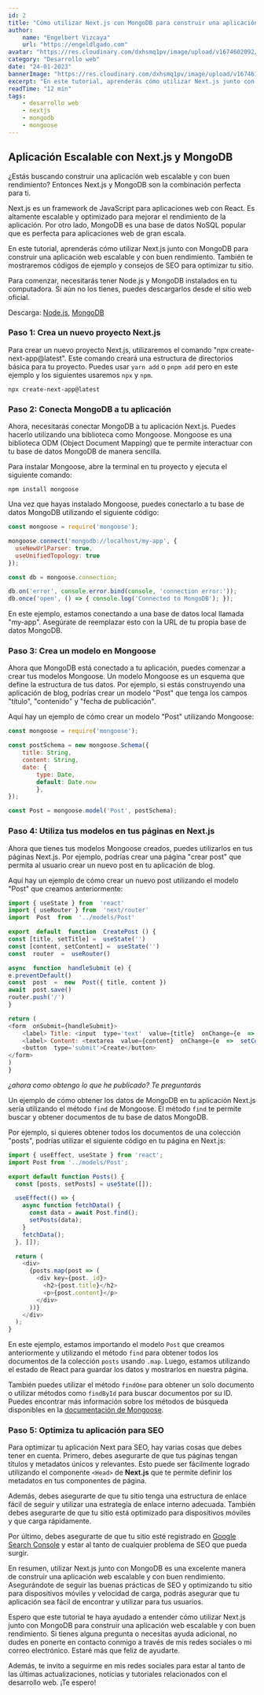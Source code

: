 ```yaml
---
id: 2
title: "Cómo utilizar Next.js con MongoDB para construir una aplicación web escalable"
author:
    name: "Engelbert Vizcaya"
    url: "https://engeldlgado.com"
avatar: "https://res.cloudinary.com/dxhsmq1pv/image/upload/v1674602092/engeldlgado/avatar_zxqozh.jpg"
category: "Desarrollo web"
date: "24-01-2023"
bannerImage: "https://res.cloudinary.com/dxhsmq1pv/image/upload/v1674619393/engeldlgado/post/writing-code-next-js_fbjxny.jpg"
excerpt: "En este tutorial, aprenderás cómo utilizar Next.js junto con MongoDB para construir una aplicación web escalable y con buen rendimiento. También te mostraremos códigos de ejemplo y consejos de SEO para optimizar tu sitio."
readTime: "12 min"
tags:
    - desarrollo web
    - nextjs
    - mongodb
    - mongoose
---
```


## Aplicación Escalable con Next.js y MongoDB
¿Estás buscando construir una aplicación web escalable y con buen rendimiento? Entonces Next.js y MongoDB son la combinación perfecta para ti.

Next.js es un framework de JavaScript para aplicaciones web con React. Es altamente escalable y optimizado para mejorar el rendimiento de la aplicación. Por otro lado, MongoDB es una base de datos NoSQL popular que es perfecta para aplicaciones web de gran escala.

En este tutorial, aprenderás cómo utilizar Next.js junto con MongoDB para construir una aplicación web escalable y con buen rendimiento. También te mostraremos códigos de ejemplo y consejos de SEO para optimizar tu sitio.

Para comenzar, necesitarás tener Node.js y MongoDB instalados en tu computadora. Si aún no los tienes, puedes descargarlos desde el sitio web oficial.

Descarga: [Node.js](https://nodejs.org/), [MongoDB](https://www.mongodb.com/)

### Paso 1: Crea un nuevo proyecto Next.js

Para crear un nuevo proyecto Next.js, utilizaremos el comando "npx create-next-app@latest". Este comando creará una estructura de directorios básica para tu proyecto. Puedes usar `yarn add` o `pnpm add` pero en este ejemplo y los siguientes usaremos `npx` y `npm`.

    npx create-next-app@latest

### Paso 2: Conecta MongoDB a tu aplicación

Ahora, necesitarás conectar MongoDB a tu aplicación Next.js. Puedes hacerlo utilizando una biblioteca como Mongoose. Mongoose es una biblioteca ODM (Object Document Mapping) que te permite interactuar con tu base de datos MongoDB de manera sencilla.

Para instalar Mongoose, abre la terminal en tu proyecto y ejecuta el siguiente comando:

    npm install mongoose

Una vez que hayas instalado Mongoose, puedes conectarlo a tu base de datos MongoDB utilizando el siguiente código:


``` javascript
const mongoose = require('mongoose');

mongoose.connect('mongodb://localhost/my-app', {
  useNewUrlParser: true,
  useUnifiedTopology: true
});

const db = mongoose.connection;

db.on('error', console.error.bind(console, 'connection error:'));
db.once('open', () => { console.log('Connected to MongoDB'); });
```
En este ejemplo, estamos conectando a una base de datos local llamada "my-app". Asegúrate de reemplazar esto con la URL de tu propia base de datos MongoDB.

### Paso 3: Crea un modelo en Mongoose

Ahora que MongoDB está conectado a tu aplicación, puedes comenzar a crear tus modelos Mongoose. Un modelo Mongoose es un esquema que define la estructura de tus datos. Por ejemplo, si estás construyendo una aplicación de blog, podrías crear un modelo "Post" que tenga los campos "título", "contenido" y "fecha de publicación".

Aquí hay un ejemplo de cómo crear un modelo "Post" utilizando Mongoose:

``` javascript
const mongoose = require('mongoose');

const postSchema = new mongoose.Schema({
	title: String,
	content: String,
	date: {
		type: Date,
		default: Date.now
		},
});

const Post = mongoose.model('Post', postSchema);
```

### Paso 4: Utiliza tus modelos en tus páginas en Next.js

Ahora que tienes tus modelos Mongoose creados, puedes utilizarlos en tus páginas Next.js. Por ejemplo, podrías crear una página "crear post" que permita al usuario crear un nuevo post en tu aplicación de blog.

Aquí hay un ejemplo de cómo crear un nuevo post utilizando el modelo "Post" que creamos anteriormente:

```javascript
import { useState } from  'react'
import { useRouter } from  'next/router'
import  Post  from  '../models/Post'

export  default  function  CreatePost () {
const [title, setTitle] =  useState('')
const [content, setContent] =  useState('')
const  router  =  useRouter()

async  function  handleSubmit (e) {
e.preventDefault()
const  post  =  new  Post({ title, content })
await  post.save()
router.push('/')
}

return (
<form  onSubmit={handleSubmit}>
	<label> Title: <input  type='text'  value={title}  onChange={e  =>  setTitle(e.target.value)}  /> </label>
	<label> Content: <textarea  value={content}  onChange={e  =>  setContent(e.target.value)}  /> </label>
	<button  type='submit'>Create</button>
</form>
)
}
```
*¿ahora como obtengo lo que he publicado? Te preguntarás*

Un ejemplo de cómo obtener los datos de MongoDB en tu aplicación Next.js sería utilizando el método `find` de Mongoose. El método `find` te permite buscar y obtener documentos de tu base de datos MongoDB.

Por ejemplo, si quieres obtener todos los documentos de una colección "posts", podrías utilizar el siguiente código en tu página en Next.js:
``` javascript
import { useEffect, useState } from 'react';
import Post from '../models/Post';

export default function Posts() {
  const [posts, setPosts] = useState([]);

  useEffect(() => {
    async function fetchData() {
      const data = await Post.find();
      setPosts(data);
    }
    fetchData();
  }, []);

  return (
    <div>
      {posts.map(post => (
        <div key={post._id}>
          <h2>{post.title}</h2>
          <p>{post.content}</p>
        </div>
      ))}
    </div>
  );
}
```
En este ejemplo, estamos importando el modelo `Post` que creamos anteriormente y utilizando el método `find` para obtener todos los documentos de la colección `posts` usando `.map`. Luego, estamos utilizando el estado de React para guardar los datos y mostrarlos en nuestra página.

También puedes utilizar el método `findOne` para obtener un solo documento o utilizar métodos como `findById` para buscar documentos por su ID. Puedes encontrar más información sobre los métodos de búsqueda disponibles en la [documentación de Mongoose](https://mongoosejs.com/docs/).

### Paso 5: Optimiza tu aplicación para SEO

Para optimizar tu aplicación Next para SEO, hay varias cosas que debes tener en cuenta. Primero, debes asegurarte de que tus páginas tengan títulos y metadatos únicos y relevantes. Esto puede ser fácilmente logrado utilizando el componente `<Head>` de **Next.js** que te permite definir los metadatos en tus componentes de página.

Además, debes asegurarte de que tu sitio tenga una estructura de enlace fácil de seguir y utilizar una estrategia de enlace interno adecuada. También debes asegurarte de que tu sitio está optimizado para dispositivos móviles y que carga rápidamente.

Por último, debes asegurarte de que tu sitio esté registrado en [Google Search Console](https://search.google.com/search-console?hl=es) y estar al tanto de cualquier problema de SEO que pueda surgir.

En resumen, utilizar Next.js junto con MongoDB es una excelente manera de construir una aplicación web escalable y con buen rendimiento. Asegurándote de seguir las buenas prácticas de SEO y optimizando tu sitio para dispositivos móviles y velocidad de carga, podrás asegurar que tu aplicación sea fácil de encontrar y utilizar para tus usuarios.

Espero que este tutorial te haya ayudado a entender cómo utilizar Next.js junto con MongoDB para construir una aplicación web escalable y con buen rendimiento. Si tienes alguna pregunta o necesitas ayuda adicional, no dudes en ponerte en contacto conmigo a través de mis redes sociales o mi correo electrónico. Estaré más que feliz de ayudarte.

Además, te invito a seguirme en mis redes sociales para estar al tanto de las últimas actualizaciones, noticias y tutoriales relacionados con el desarrollo web. ¡Te espero!